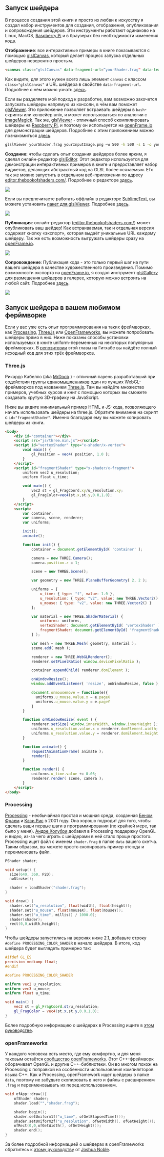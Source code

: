## Запуск шейдера

В процессе создания этой книги и просто из любви к искусству я создал набор инструментов для создания, отображения, опубликования и сопровождения шейдеров. Эти инструменты работают одинаково на Linux, MacOS, [Raspberry Pi](https://www.raspberrypi.org/) и в браузерах без необходимости изменения кода.

**Отображение**: все интерактивные примеры в книге показываются с помощью [glslCanvas](https://github.com/patriciogonzalezvivo/glslCanvas), который делает процесс запуска отдельных шейдеров невероятно простым.

```html
<canvas class="glslCanvas" data-fragment-url=“yourShader.frag" data-textures=“yourInputImage.png” width="500" height="500"></canvas>
```

Как видите, для этого нужен всего лишь элемент `canvas` с классом `class="glslCanvas"` и URL шейдера в свойстве `data-fragment-url`. Подробнее о нём можно узнать [здесь](https://github.com/patriciogonzalezvivo/glslCanvas).

Если вы разделяете мой подход к разработке, вам возможно захочется запускать шейдеры напрямую из консоли, в чём вам поможет [glslViewer](https://github.com/patriciogonzalezvivo/glslViewer). Это приложение позволяет встраивать шейдеры в `bash`-скрипты или конвейер unix, и может использоваться по аналогии с [ImageMagick](http://www.imagemagick.org/script/index.php). Так же, [glslViewer](https://github.com/patriciogonzalezvivo/glslViewer) - отличный способ скомпилировать шейдеры на [Raspberry Pi](https://www.raspberrypi.org/), и поэтому он используется на [openFrame.io](http://openframe.io/) для демонстрации шейдеров. Подробнее с этим приложением можно познакомиться [здесь](https://github.com/patriciogonzalezvivo/glslViewer).

```bash
glslViewer yourShader.frag yourInputImage.png —w 500 -h 500 -s 1 -o yourOutputImage.png
```

**Создание**: чтобы сделать опыт создания шейдеров более ярким, я сделал онлайн-редактор [glslEditor](https://github.com/patriciogonzalezvivo/glslEditor). Этот редактор используется для демонстрации интерактивных примеров в книге и предоставляет набор виджетов, делающих абстрактный код на GLSL более осязаемым. ЕГо так же можно запустить в отдельном веб-приложении по адресу [editor.thebookofshaders.com/](http://editor.thebookofshaders.com/). Подробнее о редакторе [здесь](https://github.com/patriciogonzalezvivo/glslEditor).

![](glslEditor-01.gif)

Если вы предпочитаете работать оффлайн в редакторе [SublimeText](https://www.sublimetext.com/), вы можете установить [пакет для glslViewer](https://packagecontrol.io/packages/glslViewer). Подробнее [здесь](https://github.com/patriciogonzalezvivo/sublime-glslViewer).

![](glslViewer.gif)

**Публикация**: онлайн-редактор ([editor.thebookofshaders.com/](http://editor.thebookofshaders.com/)) может опубликовать ваш шейдер! Как встраиваемая, так и отдельная версия содержат кнопку «экспорт», которая выдаёт уникальные URL каждому шейдеру. Так же есть возможность выгружать шейдеры сразу на [openFrame.io](http://openframe.io/).

![](glslEditor-00.gif)

**Сопровождение**: Публикация кода - это только первый шаг на пути вашего шейдера в качестве художественного произведения. Помимо возможности экспорта на [openFrame.io](http://openframe.io/), я создал инструмент [glslGallery](https://github.com/patriciogonzalezvivo/glslGallery) для размещения шейдеров в галерее, которую можно встроить на любой сайт. Подробнее [здесь](https://github.com/patriciogonzalezvivo/glslGallery).

![](glslGallery.gif)

## Запуск шейдера в вашем любимом ферймворке

Если у вас уже есть опыт программирования на таких фреймворках, как [Processing](https://processing.org/), [Three.js](http://threejs.org/) или [OpenFrameworks](http://openframeworks.cc/), вы можете попробовать шейдеры прямо в них. Ниже показаны способы установки используемых в книге uniform-переменных на некоторых популярных фреймворках. В [репозитории](https://github.com/patriciogonzalezvivo/thebookofshaders/tree/master/04) этой главы на Гитхабе вы найдёте полный исходный код для этих трёх фреймворков.

### **Three.js**

Рикардо Кабелло (aka [MrDoob](https://twitter.com/mrdoob) ) - отличный парень разработавший при содействии группы [единомышленников](https://github.com/mrdoob/three.js/graphs/contributors) один из лучших WebGL-фреймворков под названием [Three.js](http://threejs.org/). Там вы найдёте множество примеров, учебных курсов и книг с помощью которых вы сможете создавать крутую 3D-графику на JavaScript.

Ниже вы видите минимальный пример HTML и JS-кода, позволяющего начать использовать шейдеры на three.js. Обратите внимание на скрипт с `id="fragmentShader"`. Именно благодаря ему вы можете копировать шейдеры из книги.

```html
<body>
    <div id="container"></div>
    <script src="js/three.min.js"></script>
    <script id="vertexShader" type="x-shader/x-vertex">
        void main() {
            gl_Position = vec4( position, 1.0 );
        }
    </script>
    <script id="fragmentShader" type="x-shader/x-fragment">
        uniform vec2 u_resolution;
        uniform float u_time;

        void main() {
            vec2 st = gl_FragCoord.xy/u_resolution.xy;
            gl_FragColor=vec4(st.x,st.y,0.0,1.0);
        }
    </script>
    <script>
        var container;
        var camera, scene, renderer;
        var uniforms;

        init();
        animate();

        function init() {
            container = document.getElementById( 'container' );

            camera = new THREE.Camera();
            camera.position.z = 1;

            scene = new THREE.Scene();

            var geometry = new THREE.PlaneBufferGeometry( 2, 2 );

            uniforms = {
                u_time: { type: "f", value: 1.0 },
                u_resolution: { type: "v2", value: new THREE.Vector2() },
                u_mouse: { type: "v2", value: new THREE.Vector2() }
            };

            var material = new THREE.ShaderMaterial( {
                uniforms: uniforms,
                vertexShader: document.getElementById( 'vertexShader' ).textContent,
                fragmentShader: document.getElementById( 'fragmentShader' ).textContent
            } );

            var mesh = new THREE.Mesh( geometry, material );
            scene.add( mesh );

            renderer = new THREE.WebGLRenderer();
            renderer.setPixelRatio( window.devicePixelRatio );

            container.appendChild( renderer.domElement );

            onWindowResize();
            window.addEventListener( 'resize', onWindowResize, false );

            document.onmousemove = function(e){
              uniforms.u_mouse.value.x = e.pageX
              uniforms.u_mouse.value.y = e.pageY
            }
        }

        function onWindowResize( event ) {
            renderer.setSize( window.innerWidth, window.innerHeight );
            uniforms.u_resolution.value.x = renderer.domElement.width;
            uniforms.u_resolution.value.y = renderer.domElement.height;
        }

        function animate() {
            requestAnimationFrame( animate );
            render();
        }

        function render() {
            uniforms.u_time.value += 0.05;
            renderer.render( scene, camera );
        }
    </script>
</body>
```

### **Processing**

[Processing](https://processing.org/) - необычайная простая и мощная среда, созданная [Беном Фраем](http://benfry.com/) и [Кэси Рис](http://reas.com/) в 2001 году. Она хорошо подходит для того, чтобы сделать ваши первые шаги в программировании (по крайней мере, так было у меня). [Андре Колубри](https://codeanticode.wordpress.com/) добавил в Processing поддержку OpenGL и видео, из-за чего играть с шейдерами в ней стало проще простого. Processing ищет файл с именем `shader.frag` в папке `data` вашего скетча. Таким образом, вы можете просто скопировать пример отсюда и переименовать файл.

```cpp
PShader shader;

void setup() {
  size(640, 360, P2D);
  noStroke();

  shader = loadShader("shader.frag");
}

void draw() {
  shader.set("u_resolution", float(width), float(height));
  shader.set("u_mouse", float(mouseX), float(mouseY));
  shader.set("u_time", millis() / 1000.0);
  shader(shader);
  rect(0,0,width,height);
}
```

Чтобы шейдеры запустились на версиях ниже 2.1, добавьте строку `#define PROCESSING_COLOR_SHADER` в начало шейдера. В итоге, код шейдера будет выглядеть примерно так:

```glsl
#ifdef GL_ES
precision mediump float;
#endif

#define PROCESSING_COLOR_SHADER

uniform vec2 u_resolution;
uniform vec3 u_mouse;
uniform float u_time;

void main() {
    vec2 st = gl_FragCoord.st/u_resolution;
    gl_FragColor = vec4(st.x,st.y,0.0,1.0);
}
```

Более подробную информацию о шейдерах в Processing ищите в [этом руководстве](https://processing.org/tutorials/pshader/).

### **openFrameworks**

У каждого человека есть место, где ему комфортно, и для меня таковым остаётся [сообщество openFrameworks](http://openframeworks.cc/). Этот C++-фреймворк оборачивает OpenGL и другие C++-библиотеки. Он во многом похож на Processing с поправкой на особенности использования компиляторов языка C++. Как и Processing, openFramework ищет шейдеры в папке `data`, поэтому не забудьте скопировать в него и файлы с расширением `.frag` и переименовывать их перед использованием.

```cpp
void ofApp::draw(){
    ofShader shader;
    shader.load("","shader.frag");

    shader.begin();
    shader.setUniform1f("u_time", ofGetElapsedTimef());
    shader.setUniform2f("u_resolution", ofGetWidth(), ofGetHeight());
    ofRect(0,0,ofGetWidth(), ofGetHeight());
    shader.end();
}
```

За более подробной информацией о шейдерах в openFrameworks обратитесь к [этому руководству](http://openframeworks.cc/ofBook/chapters/shaders.html) от [Joshua Noble](http://thefactoryfactory.com/).
